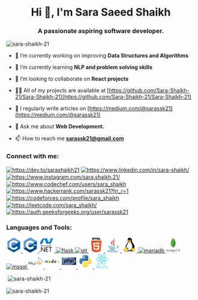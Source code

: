 <h1 align="center">Hi 👋, I'm Sara Saeed Shaikh</h1>
<h3 align="center">A passionate aspiring software developer.</h3>

<p align="left"> <img src="https://komarev.com/ghpvc/?username=sara-shaikh-21&label=Profile%20views&color=0e75b6&style=flat" alt="sara-shaikh-21" /> </p>

- 🔭 I’m currently working on improving **Data Structures and Algorithms**

- 🌱 I’m currently learning **NLP and problem solving skills**

- 👯 I’m looking to collaborate on **React projects**

- 👨‍💻 All of my projects are available at [https://github.com/Sara-Shaikh-21/Sara-Shaikh-21](https://github.com/Sara-Shaikh-21/Sara-Shaikh-21)

- 📝 I regularly write articles on [https://medium.com/@sarassk21](https://medium.com/@sarassk21)

- 💬 Ask me about **Web Development.**

- 📫 How to reach me **sarassk21@gmail.com**

<h3 align="left">Connect with me:</h3>
<p align="left">
<a href="https://dev.to/https://dev.to/sarashaikh21" target="blank"><img align="center" src="https://raw.githubusercontent.com/rahuldkjain/github-profile-readme-generator/master/src/images/icons/Social/devto.svg" alt="https://dev.to/sarashaikh21" height="30" width="40" /></a>
<a href="https://linkedin.com/in/https://www.linkedin.com/in/sara-shaikh/" target="blank"><img align="center" src="https://raw.githubusercontent.com/rahuldkjain/github-profile-readme-generator/master/src/images/icons/Social/linked-in-alt.svg" alt="https://www.linkedin.com/in/sara-shaikh/" height="30" width="40" /></a>
<a href="https://instagram.com/https://www.instagram.com/sara.shaikh.21/" target="blank"><img align="center" src="https://raw.githubusercontent.com/rahuldkjain/github-profile-readme-generator/master/src/images/icons/Social/instagram.svg" alt="https://www.instagram.com/sara.shaikh.21/" height="30" width="40" /></a>
<a href="https://www.codechef.com/users/https://www.codechef.com/users/sara_shaikh" target="blank"><img align="center" src="https://cdn.jsdelivr.net/npm/simple-icons@3.1.0/icons/codechef.svg" alt="https://www.codechef.com/users/sara_shaikh" height="30" width="40" /></a>
<a href="https://www.hackerrank.com/https://www.hackerrank.com/sarassk21?hr_r=1" target="blank"><img align="center" src="https://raw.githubusercontent.com/rahuldkjain/github-profile-readme-generator/master/src/images/icons/Social/hackerrank.svg" alt="https://www.hackerrank.com/sarassk21?hr_r=1" height="30" width="40" /></a>
<a href="https://codeforces.com/profile/https://codeforces.com/profile/sara_shaikh" target="blank"><img align="center" src="https://raw.githubusercontent.com/rahuldkjain/github-profile-readme-generator/master/src/images/icons/Social/codeforces.svg" alt="https://codeforces.com/profile/sara_shaikh" height="30" width="40" /></a>
<a href="https://www.leetcode.com/https://leetcode.com/sara_shaikh/" target="blank"><img align="center" src="https://raw.githubusercontent.com/rahuldkjain/github-profile-readme-generator/master/src/images/icons/Social/leet-code.svg" alt="https://leetcode.com/sara_shaikh/" height="30" width="40" /></a>
<a href="https://auth.geeksforgeeks.org/user/https://auth.geeksforgeeks.org/user/sarassk21" target="blank"><img align="center" src="https://raw.githubusercontent.com/rahuldkjain/github-profile-readme-generator/master/src/images/icons/Social/geeks-for-geeks.svg" alt="https://auth.geeksforgeeks.org/user/sarassk21" height="30" width="40" /></a>
</p>

<h3 align="left">Languages and Tools:</h3>
<p align="left"> <a href="https://www.cprogramming.com/" target="_blank" rel="noreferrer"> <img src="https://raw.githubusercontent.com/devicons/devicon/master/icons/c/c-original.svg" alt="c" width="40" height="40"/> </a> <a href="https://www.w3schools.com/cpp/" target="_blank" rel="noreferrer"> <img src="https://raw.githubusercontent.com/devicons/devicon/master/icons/cplusplus/cplusplus-original.svg" alt="cplusplus" width="40" height="40"/> </a> <a href="https://dotnet.microsoft.com/" target="_blank" rel="noreferrer"> <img src="https://raw.githubusercontent.com/devicons/devicon/master/icons/dot-net/dot-net-original-wordmark.svg" alt="dotnet" width="40" height="40"/> </a> <a href="https://flask.palletsprojects.com/" target="_blank" rel="noreferrer"> <img src="https://www.vectorlogo.zone/logos/pocoo_flask/pocoo_flask-icon.svg" alt="flask" width="40" height="40"/> </a> <a href="https://git-scm.com/" target="_blank" rel="noreferrer"> <img src="https://www.vectorlogo.zone/logos/git-scm/git-scm-icon.svg" alt="git" width="40" height="40"/> </a> <a href="https://www.w3.org/html/" target="_blank" rel="noreferrer"> <img src="https://raw.githubusercontent.com/devicons/devicon/master/icons/html5/html5-original-wordmark.svg" alt="html5" width="40" height="40"/> </a> <a href="https://www.java.com" target="_blank" rel="noreferrer"> <img src="https://raw.githubusercontent.com/devicons/devicon/master/icons/java/java-original.svg" alt="java" width="40" height="40"/> </a> <a href="https://www.linux.org/" target="_blank" rel="noreferrer"> <img src="https://raw.githubusercontent.com/devicons/devicon/master/icons/linux/linux-original.svg" alt="linux" width="40" height="40"/> </a> <a href="https://mariadb.org/" target="_blank" rel="noreferrer"> <img src="https://www.vectorlogo.zone/logos/mariadb/mariadb-icon.svg" alt="mariadb" width="40" height="40"/> </a> <a href="https://www.mongodb.com/" target="_blank" rel="noreferrer"> <img src="https://raw.githubusercontent.com/devicons/devicon/master/icons/mongodb/mongodb-original-wordmark.svg" alt="mongodb" width="40" height="40"/> </a> <a href="https://www.microsoft.com/en-us/sql-server" target="_blank" rel="noreferrer"> <img src="https://www.svgrepo.com/show/303229/microsoft-sql-server-logo.svg" alt="mssql" width="40" height="40"/> </a> <a href="https://www.mysql.com/" target="_blank" rel="noreferrer"> <img src="https://raw.githubusercontent.com/devicons/devicon/master/icons/mysql/mysql-original-wordmark.svg" alt="mysql" width="40" height="40"/> </a> <a href="https://nodejs.org" target="_blank" rel="noreferrer"> <img src="https://raw.githubusercontent.com/devicons/devicon/master/icons/nodejs/nodejs-original-wordmark.svg" alt="nodejs" width="40" height="40"/> </a> <a href="https://www.php.net" target="_blank" rel="noreferrer"> <img src="https://raw.githubusercontent.com/devicons/devicon/master/icons/php/php-original.svg" alt="php" width="40" height="40"/> </a> <a href="https://www.python.org" target="_blank" rel="noreferrer"> <img src="https://raw.githubusercontent.com/devicons/devicon/master/icons/python/python-original.svg" alt="python" width="40" height="40"/> </a> <a href="https://reactjs.org/" target="_blank" rel="noreferrer"> <img src="https://raw.githubusercontent.com/devicons/devicon/master/icons/react/react-original-wordmark.svg" alt="react" width="40" height="40"/> </a> </p>

<p>&nbsp;<img align="center" src="https://github-readme-stats.vercel.app/api?username=sara-shaikh-21&show_icons=true&locale=en" alt="sara-shaikh-21" /></p>

<p><img align="center" src="https://github-readme-streak-stats.herokuapp.com/?user=sara-shaikh-21&" alt="sara-shaikh-21" /></p>
